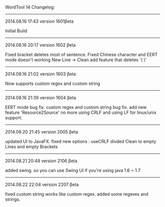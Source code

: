 WordTool 14 Changelog:

----

2014.08.16 17:43 
version 1601βeta

Initial Build

----

2014.08.16 20:17
version 1602 βeta

Fixed bracket deletes most of sentence.
Fixed Chinese character and EERT mode doesn't working
New Line -> Clean
add feature that deletes '( )'

----

2014.08.16 21:02
version 1603 βeta

Now supports custom regex and custom string

----

2014.08.16 21:39
version 1604 βeta

EERT mode bug fix.
custom regex and custom string bug fix.
add new feature 'Resource2Source'
no more using CRLF and using LF for linux/unix support.

----

2014.08.20 21:45
version 2005 βeta

updated UI to JavaFX.
fixed new options : useCRLF
divded Clean to empty Lines and empty Brackets

----
2014.08.21 20:48
version 2106 βeta

added swing. so you can use Swing UI if you're using java 1.6 ~ 1.7

----

2014.08.22 22:04
version 2207 βeta

fixed custom string works like custom regex.
added some regexes and strings.